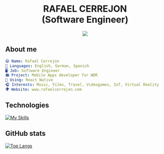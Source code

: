 <link rel="stylesheet" href="https://cdn.jsdelivr.net/gh/devicons/devicon@v2.15.1/devicon.min.css">

<h1 align="center">RAFAEL CERREJON <br> (Software Engineer) </h1>

<p align="center">
  <kbd><img src="https://user-images.githubusercontent.com/1121950/181512478-d93dfbf3-8691-4a1c-b42a-7dab85052e77.gif"></kbd>
</p>

## About me
```yaml
😄 Name: Rafael Cerrejon
💬 Languages: English, German, Spanish
🖥️ Job: Software Engineer
📻 Project: Mobile Apps developer for WDR
🔌 Using: React Native
🎧 Interests: Music, Films, Travel, Videogames, IoT, Virtual Reality
🌍 Website: www.rafaelcerrejon.com
```

## Technologies
[![My Skills](https://skillicons.dev/icons?i=react,redux,swift,androidstudio,ts,js,github,nodejs,vscode)](https://rafaelcerrejon.com)

## GitHub stats
[![Top Langs](https://github-readme-stats.vercel.app/api/top-langs/?username=rcerrejon&layout=donut&theme=cobalt)](https://github.com/anuraghazra/github-readme-stats)
